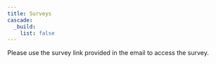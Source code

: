 ```yaml
---
title: Surveys
cascade:
  _build:
    list: false
---
```


Please use the survey link provided in the email to access the survey.